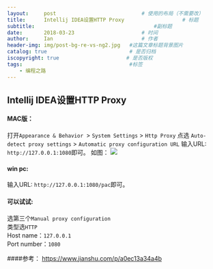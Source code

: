 ```yaml
---
layout:     post             				# 使用的布局（不需要改）
title:      Intellij IDEA设置HTTP Proxy          			# 标题 
subtitle:    					  				#副标题
date:       2018-03-23  					# 时间
author:     Ian                  			# 作者
header-img: img/post-bg-re-vs-ng2.jpg	#这篇文章标题背景图片
catalog: true                        	# 是否归档
iscopyright: true                      # 是否版权
tags:                              		#标签
    - 编程之路
---
```


## Intellij IDEA设置HTTP Proxy
#### MAC版：
打开`Appearance & Behavior `> `System Settings` > `Http Proxy`
点选 `Auto-detect proxy settings` > `Automatic proxy configuration URL`
输入URL: `http://127.0.0.1:1080`即可。
如图：
![](https://ws1.sinaimg.cn/large/006tKfTcgy1fpm38fsnjcj31kw0zpdhc.jpg)

#### win pc:
输入URL: `http://127.0.0.1:1080/pac`即可。


#### 可以试试:
选第三个`Manual proxy configuration`<br>
类型选`HTTP`<br>
Host name：`127.0.0.1`<br>
Port number：`1080`

####参考：
<https://www.jianshu.com/p/a0ec13a34a4b>




